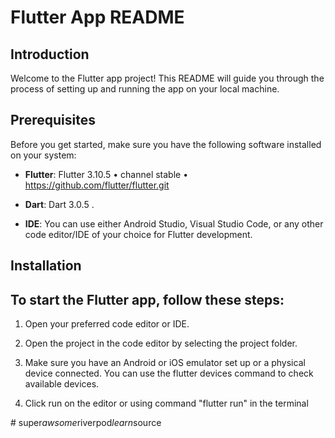 # Flutter App README

## Introduction

Welcome to the Flutter app project! This README will guide you through the process of setting up and running the app on your local machine.

## Prerequisites

Before you get started, make sure you have the following software installed on your system:

- **Flutter**: Flutter 3.10.5 • channel stable • https://github.com/flutter/flutter.git

- **Dart**: Dart 3.0.5 .

- **IDE**: You can use either Android Studio, Visual Studio Code, or any other code editor/IDE of your choice for Flutter development.

## Installation

## To start the Flutter app, follow these steps:

 1. Open your preferred code editor or IDE.

 2. Open the project in the code editor by selecting the project folder.

 3. Make sure you have an Android or iOS emulator set up or a physical device connected. You can use the flutter devices command to check available devices.

 4. Click run on the editor or using command "flutter run" in the terminal

#   s u p e r _ a w s o m e _ r i v e r p o d _ l e a r n _ s o u r c e  
 